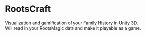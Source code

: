 # RootsCraft
Visualization and gamification of your Family History in Unity 3D.  
Will read in your RootsMagic data and make it playable as a game.
